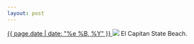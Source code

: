 ```yaml
---
layout: post
---
```


<p>
  <a href="/379">
    <time>{{ page.date | date: "%e %B, %Y" }}</time>
  </a>
  <a href="/379"><img src="{{ site.assets_url }}/379.jpg"/></a>
  <span>El Capitan State Beach.</span>
</p>
